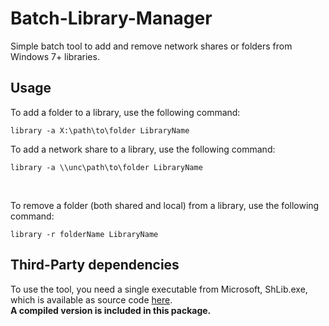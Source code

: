 # Batch-Library-Manager
Simple batch tool to add and remove network shares or folders from Windows 7+ libraries.

## Usage
To add a folder to a library, use the following command:

    library -a X:\path\to\folder LibraryName

To add a network share to a library, use the following command:

    library -a \\unc\path\to\folder LibraryName

<br />

To remove  a folder (both shared and local) from a library, use the following command:

    library -r folderName LibraryName



## Third-Party dependencies
To use the tool, you need a single executable from Microsoft, ShLib.exe, which is available as source code [here](http://msdn.microsoft.com/en-us/library/dd940379%28VS.85%29.aspx).  
**A compiled version is included in this package.**
